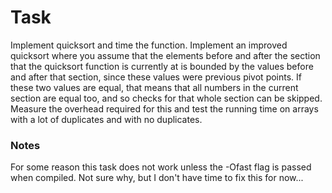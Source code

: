 # Task
Implement quicksort and time the function. Implement an improved quicksort where you assume that the elements before and after
the section that the quicksort function is currently at is bounded by the values before and after that section, since these values
were previous pivot points. If these two values are equal, that means that all numbers in the current section are equal too, and so
checks for that whole section can be skipped. Measure the overhead required for this and test the running time on arrays with a lot
of duplicates and with no duplicates.

### Notes
For some reason this task does not work unless the -Ofast flag is passed when compiled. Not sure why, but I don't have time to fix
this for now...

